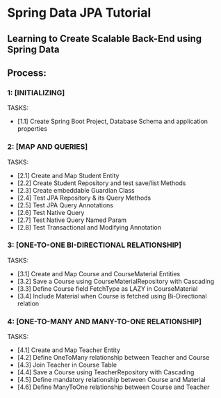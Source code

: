 # Spring Data JPA Tutorial 
## Learning to Create Scalable Back-End using Spring Data

## Process:

### 1: [INITIALIZING]
TASKS:
- [1.1] Create Spring Boot Project, Database Schema and application properties

### 2: [MAP AND QUERIES]
TASKS:
- [2.1] Create and Map Student Entity
- [2.2] Create Student Repository and test save/list Methods
- [2.3] Create embeddable Guardian Class
- [2.4] Test JPA Repository & its Query Methods
- [2.5] Test JPA Query Annotations
- [2.6] Test Native Query
- [2.7] Test Native Query Named Param
- [2.8] Test Transactional and Modifying Annotation

### 3: [ONE-TO-ONE BI-DIRECTIONAL RELATIONSHIP]
TASKS:
- [3.1] Create and Map Course and CourseMaterial Entities 
- [3.2] Save a Course using CourseMaterialRepository with Cascading
- [3.3] Define Course field FetchType as LAZY in CourseMaterial
- [3.4] Include Material when Course is fetched using Bi-Directional relation 

### 4: [ONE-TO-MANY AND MANY-TO-ONE RELATIONSHIP]
TASKS:
- [4.1] Create and Map Teacher Entity
- [4.2] Define OneToMany relationship between Teacher and Course 
- [4.3] Join Teacher in Course Table 
- [4.4] Save a Course using TeacherRepository with Cascading
- [4.5] Define mandatory relationship between Course and Material
- [4.6] Define ManyToOne relationship between Course and Teacher

